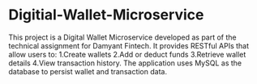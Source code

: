 # Digitial-Wallet-Microservice
This project is a Digital Wallet Microservice developed as part of the technical assignment for Damyant Fintech.  It provides RESTful APIs that allow users to:  1.Create wallets  2.Add or deduct funds   3.Retrieve wallet details  4.View transaction history.  The application uses MySQL as the database to persist wallet and transaction data.
